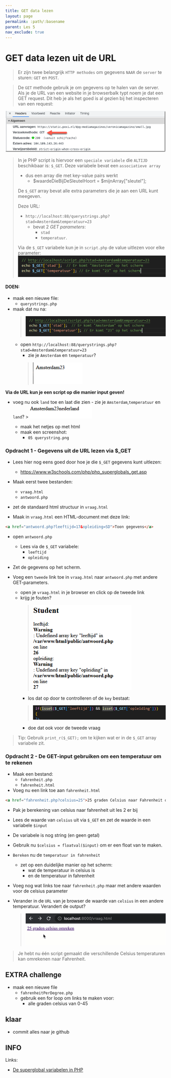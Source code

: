 ```yaml
---
title: GET data lezen
layout: page 
permalink: :path/:basename 
parent: Les 5 
nav_exclude: true
---
```


# GET data lezen uit de URL

> Er zijn twee belangrijk `HTTP methodes` om gegevens `NAAR` de `server` te sturen: `GET` en `POST`.

> De `GET` methode gebruik je om gegevens op te halen van de server. Als je de URL van een website in je browserbalk typt noem je dat een GET request.
Dit heb je als het goed is al gezien bij het inspecteren van een request:

![GET request](img/get.png)



> In je PHP script is hiervoor een `speciale variabele` die `ALTIJD` beschikbaar is: `$_GET`. Deze variabele bevat een `associatieve array` 
>   - dus een array die met key-value pairs werkt
>       - $waardeDieBijDeSleutelHoort = $mijnArray["sleutel"];
>
> De `$_GET` array bevat alle extra parameters die je aan een URL kunt meegeven.  
>
> Deze URL: 
> - `http://localhost:88/querystrings.php?stad=Amsterdam&temperatuur=23`  
>   - bevat 2 *GET parameters*:
>       - `stad`
>       - `temperatuur`.
>
> Via de `$_GET` variabele kun je in `script.php` de value uitlezen voor elke parameter:
> ![](img/stad.PNG)

#### DOEN:

- maak een nieuwe file:
    - `querystrings.php`
- maak dat nu na:
    > ![](img/stad.PNG)
    - open `http://localhost:88/querystrings.php?stad=Amsterdam&temperatuur=23` 
        - zie je `Amsterdam` en `temperatuur`?
        > ![](img/querystring.PNG)

**Via de URL kun je een script op die manier input geven!**
- voeg nu ook `land` toe en laat die zien
        - zie je `Amsterdam`,`temperatuur` en `land`?
        > ![](img/land.PNG)

    - maak het netjes op met html
    - maak een screenshot:
        - `05 querystring.png`

### Opdracht 1 - Gegevens uit de URL lezen via $_GET

- Lees hier nog eens goed door hoe je die `$_GET` gegevens kunt uitlezen:
    - https://www.w3schools.com/php/php_superglobals_get.asp 
- Maak eerst twee bestanden:
    - `vraag.html`
    - `antwoord.php`

- zet de standaard html structuur in `vraag.html`
- Maak in `vraag.html` een HTML-document met deze link:

```html
<a href="antwoord.php?leeftijd=17&opleiding=SD">Toon gegevens</a>
```

- open `antwoord.php`
    - Lees via de `$_GET` variabele:
        - `leeftijd`
        - `opleiding`
- Zet de gegevens op het scherm.

- Voeg een `tweede` link toe in `vraag.html` naar `antwoord.php` met andere GET-parameters.
    - open je `vraag.html` in je browser en click op de tweede link
    - krijg je fouten?
        > ![](img/error.PNG)
        - los dat op door te controlleren of de `key` bestaat:
        > ![](img/isset.PNG)
        - doe dat ook voor de tweede vraag

> Tip: Gebruik `print_r($_GET);` om te kijken wat er in de `$_GET` array variabele zit.

### Opdracht 2 - De GET-input gebruiken om een temperatuur om te rekenen

- Maak een bestand:
    - `fahrenheit.php`
    - `fahrenheit.html`
- Voeg nu een link toe aan `fahrenheit.html`

```html 
<a href="fahrenheit.php?celsius=25">25 graden Celsius naar Fahrenheit omreken</a>
```
 
- Pak je berekening van celsius naar fahrenheit uit les 2 er bij
- Lees de waarde van `celsius` uit via `$_GET` en zet de waarde in een variabele `$input`
- De variabele is nog string (en geen getal)
- Gebruik nu `$celsius = floatval($input)` om er een float van te maken.
- `Bereken` nu de `temperatuur in fahrenheit`
    - zet op een duidelijke manier op het scherm:
        - wat de temperatuur in celsius is 
        - en de temperatuur in fahrenheit
- Voeg nog wat links toe naar `fahrenheit.php` maar met andere waarden voor de celsius parameter
- Verander in de `URL` van je browser de waarde van `celsius` in een andere temperatuur. Verandert de output?

    > ![Celsius Fahrenheit](img/celsius-fahrenheit.gif)

> Je hebt nu één script gemaakt die verschillende Celsius temperaturen kan omrekenen naar Fahrenheit.

## EXTRA challenge

- maak een nieuwe file
    - `fahrenheitPerDegree.php`
    - gebruik een for loop om links te maken voor:
        - alle graden celsius van 0-45

## klaar
- commit alles naar je github

## INFO
Links:

- [De superglobal variabelen in PHP](https://www.php.net/manual/en/language.variables.superglobals.php)

